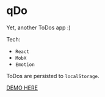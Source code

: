 # qDo

Yet, another ToDos app :)

Tech:
- `React`
- `MobX`
- `Emotion`

ToDos are persisted to `localStorage`.

[DEMO HERE](https://youngmanalive.github.io/qDo/)
